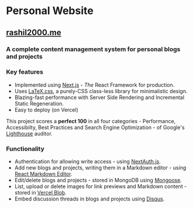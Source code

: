 # Personal Website

## [rashil2000.me](https://rashil2000.me/)

### A complete content management system for personal blogs and projects

### Key features

- Implemented using [Next.js](https://nextjs.org/) - *The* React Framework for production.
- Uses [LaTeX.css](https://latex.now.sh/), a purely-CSS class-less library for minimalistic design.
- Blazing-fast performance with Server Side Rendering and Incremental Static Regeneration.
- Easy to deploy (on Vercel)

This project scores a **perfect 100** in all four categories - Performance, Accessibilty, Best Practices and Search Engine Optimization - of Google's [Lighthouse](https://developers.google.com/web/tools/lighthouse/) auditor.

### Functionality

- Authentication for allowing write access - using [NextAuth.js](https://next-auth.js.org/).
- Add new blogs and projects, writing them in a Markdown editor - using [React Markdown Editor](https://www.npmjs.com/package/react-mde).
- Edit/delete blogs and projects - stored in MongoDB using [Mongoose](https://mongoosejs.com/).
- List, upload or delete images for link previews and Markdown content - stored in [Vercel Blob](https://vercel.com/docs/vercel-blob).
- Embed discussion threads in blogs and projects using [Disqus](https://disqus.com/).
